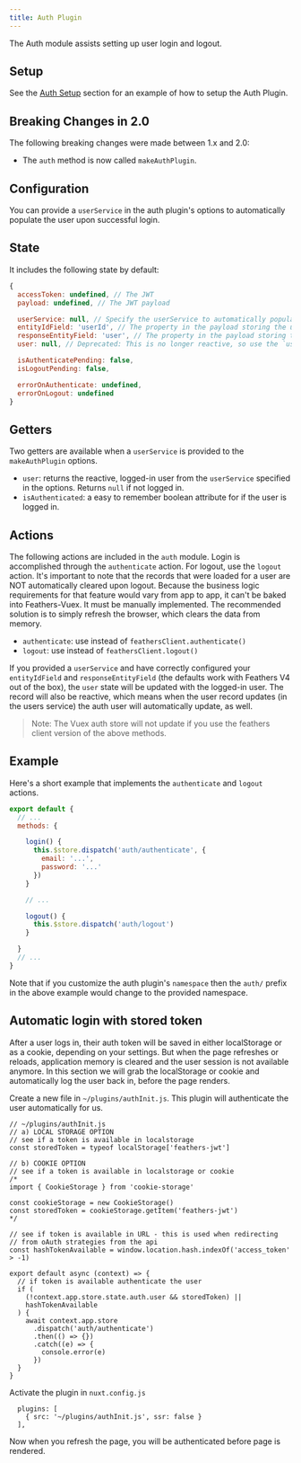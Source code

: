 ```yaml
---
title: Auth Plugin
---
```


The Auth module assists setting up user login and logout.

## Setup

See the [Auth Setup](/getting-started.html#auth-plugin) section for an example of how to setup the Auth Plugin.

## Breaking Changes in 2.0

The following breaking changes were made between 1.x and 2.0:

- The `auth` method is now called `makeAuthPlugin`.

## Configuration

You can provide a `userService` in the auth plugin's options to automatically populate the user upon successful login.

## State

It includes the following state by default:

```js
{
  accessToken: undefined, // The JWT
  payload: undefined, // The JWT payload

  userService: null, // Specify the userService to automatically populate the user upon login.
  entityIdField: 'userId', // The property in the payload storing the user id
  responseEntityField: 'user', // The property in the payload storing the user
  user: null, // Deprecated: This is no longer reactive, so use the `user` getter. See below.

  isAuthenticatePending: false,
  isLogoutPending: false,

  errorOnAuthenticate: undefined,
  errorOnLogout: undefined
}
```

## Getters

Two getters are available when a `userService` is provided to the `makeAuthPlugin` options.

- `user`: returns the reactive, logged-in user from the `userService` specified in the options. Returns `null` if not logged in.
- `isAuthenticated`: a easy to remember boolean attribute for if the user is logged in.

## Actions

The following actions are included in the `auth` module.  Login is accomplished through the `authenticate` action.  For logout, use the `logout` action.  It's important to note that the records that were loaded for a user are NOT automatically cleared upon logout.  Because the business logic requirements for that feature would vary from app to app, it can't be baked into Feathers-Vuex.  It must be manually implemented.  The recommended solution is to simply refresh the browser, which clears the data from memory.

- `authenticate`: use instead of `feathersClient.authenticate()`
- `logout`: use instead of `feathersClient.logout()`

If you provided a `userService` and have correctly configured your `entityIdField` and `responseEntityField` (the defaults work with Feathers V4 out of the box), the `user` state will be updated with the logged-in user.  The record will also be reactive, which means when the user record updates (in the users service) the auth user will automatically update, as well.

> Note: The Vuex auth store will not update if you use the feathers client version of the above methods.

## Example

Here's a short example that implements the `authenticate` and `logout` actions.

```js
export default {
  // ...
  methods: {

    login() {
      this.$store.dispatch('auth/authenticate', {
        email: '...',
        password: '...'
      })
    }

    // ...

    logout() {
      this.$store.dispatch('auth/logout')
    }

  }
  // ...
}
```

Note that if you customize the auth plugin's `namespace` then the `auth/` prefix in the above example would change to the provided namespace.

## Automatic login with stored token

After a user logs in, their auth token will be saved in either localStorage or as a cookie, depending on your settings. But when the page refreshes or reloads, application memory is cleared and the user session is not available anymore. In this section we will grab the localStorage or cookie and automatically log the user back in, before the page renders.

Create a new file in `~/plugins/authInit.js`. This plugin will authenticate the user automatically for us. 

```
// ~/plugins/authInit.js
// a) LOCAL STORAGE OPTION
// see if a token is available in localstorage
const storedToken = typeof localStorage['feathers-jwt']

// b) COOKIE OPTION
// see if a token is available in localstorage or cookie
/*
import { CookieStorage } from 'cookie-storage'

const cookieStorage = new CookieStorage()
const storedToken = cookieStorage.getItem('feathers-jwt')
*/

// see if token is available in URL - this is used when redirecting
// from oAuth strategies from the api
const hashTokenAvailable = window.location.hash.indexOf('access_token' > -1)

export default async (context) => {
  // if token is available authenticate the user
  if (
    (!context.app.store.state.auth.user && storedToken) ||
    hashTokenAvailable
  ) {
    await context.app.store
      .dispatch('auth/authenticate')
      .then(() => {})
      .catch((e) => {
        console.error(e)
      })
  }
}
```

Activate the plugin in `nuxt.config.js`

```
  plugins: [
    { src: '~/plugins/authInit.js', ssr: false }
  ],
```
Now when you refresh the page, you will be authenticated before page is rendered. 
